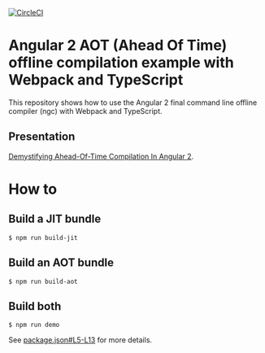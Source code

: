 [![CircleCI](https://circleci.com/gh/manekinekko/angular2-aot-demo/tree/master.svg?style=svg)](https://circleci.com/gh/manekinekko/angular2-aot-demo/tree/master)

# Angular 2 AOT (Ahead Of Time) offline compilation example with Webpack and TypeScript

This repository shows how to use the Angular 2 final command line offline compiler (ngc) with Webpack and TypeScript.

## Presentation

[Demystifying Ahead-Of-Time Compilation In Angular 2](http://slides.com/wassimchegham/demystifying-ahead-of-time-compilation-in-angular-2-aot-jit).

# How to

## Build a JIT bundle

```
$ npm run build-jit
```


## Build an AOT bundle

```
$ npm run build-aot
```

## Build both

```
$ npm run demo
```

See [package.json#L5-L13](https://github.com/manekinekko/angular2-aot-demo/blob/master/package.json#L5-L13) for more details.
